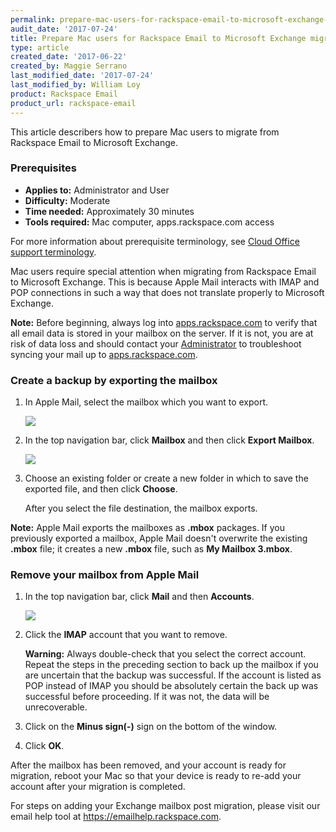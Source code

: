 ```yaml
---
permalink: prepare-mac-users-for-rackspace-email-to-microsoft-exchange-migration/
audit_date: '2017-07-24'
title: Prepare Mac users for Rackspace Email to Microsoft Exchange migration.
type: article
created_date: '2017-06-22'
created_by: Maggie Serrano
last_modified_date: '2017-07-24'
last_modified_by: William Loy
product: Rackspace Email
product_url: rackspace-email
---
```


This article describers how to prepare Mac users to migrate from Rackspace Email to Microsoft Exchange.

### Prerequisites

- **Applies to:** Administrator and User
- **Difficulty:** Moderate
- **Time needed:** Approximately 30 minutes
- **Tools required:** Mac computer, apps.rackspace.com access

For more information about prerequisite terminology, see [Cloud Office support terminology](/how-to/cloud-office-support-terminology/).

Mac users require special attention when migrating from Rackspace Email to Microsoft Exchange. This is because Apple Mail interacts with IMAP and POP connections in such a way that does not translate properly to Microsoft Exchange.

**Note:** Before beginning, always log into [apps.rackspace.com](https://apps.rackspace.com/index.php) to verify that all email data is stored in your mailbox on the server. If it is not, you are at risk of data loss and should contact your [Administrator](/how-to/cloud-office-support-terminology/) to troubleshoot syncing your mail up to [apps.rackspace.com](https://apps.rackspace.com/index.php).

### Create a backup by exporting the mailbox

1. In Apple Mail, select the mailbox which you want to export.

   <img src="{% asset_path rackspace-email/prepare-mac-users-for-rackspace-email-to-microsoft-exchange-migration/selectMailbox.png %}" />

2. In the top navigation bar, click **Mailbox** and then click **Export Mailbox**.

   <img src="{% asset_path rackspace-email/prepare-mac-users-for-rackspace-email-to-microsoft-exchange-migration/selectExportMailbox.png %}" />

3. Choose an existing folder or create a new folder in which to save the exported file, and then click **Choose**.

   After you select the file destination, the mailbox exports.

**Note:** Apple Mail exports the mailboxes as **.mbox** packages. If you previously exported a mailbox, Apple Mail doesn't overwrite the existing **.mbox** file; it creates a new **.mbox** file, such as **My Mailbox 3.mbox**.

### Remove your mailbox from Apple Mail

1. In the top navigation bar, click **Mail** and then **Accounts**.

   <img src="{% asset_path rackspace-email/prepare-mac-users-for-rackspace-email-to-microsoft-exchange-migration/selectMailAccounts.png %}" />

2.  Click the **IMAP** account that you want to remove.

    **Warning:** Always double-check that you select the correct account. Repeat the steps in the preceding section to back up the mailbox if you are uncertain that the backup was successful. If the account is listed as POP instead of IMAP you should be absolutely certain the back up was successful before proceeding. If it was not, the data will be unrecoverable.

3.  Click on the **Minus sign(-)** sign on the bottom of the window.

4.  Click **OK**.

After the mailbox has been removed, and your account is ready for migration, reboot your Mac so that your device is ready to re-add your account after your migration is completed.

For steps on adding your Exchange mailbox post migration, please visit our email help tool at https://emailhelp.rackspace.com.
